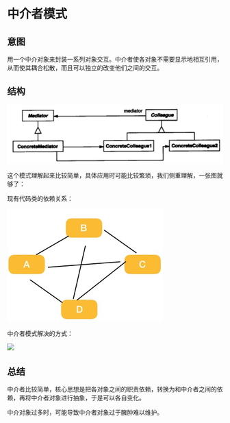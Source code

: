 # 中介者模式

## 意图

用一个中介对象来封装一系列对象交互。中介者使各对象不需要显示地相互引用，从而使其耦合松散，而且可以独立的改变他们之间的交互。

## 结构


![](../../../../../img/mediator.png)

这个模式理解起来比较简单，具体应用时可能比较繁琐，我们侧重理解，一张图就够了：

现有代码类的依赖关系：

![](../../../../../otherImg/old.png)


中介者模式解决的方式：

![](../../../../../otherImg/mediator.png)

## 总结

中介者比较简单，核心思想是把各对象之间的职责依赖，转换为和中介者之间的依赖，再将中介者对象进行抽象，于是可以各自变化。

中介对象过多时，可能导致中介者对象过于臃肿难以维护。




